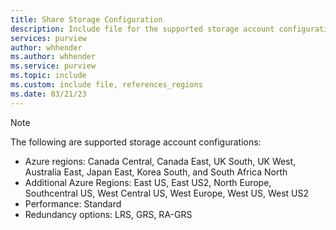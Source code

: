 ```yaml
---
title: Share Storage Configuration
description: Include file for the supported storage account configurations for Data Sharing in Microsoft Purview.
services: purview
author: whhender
ms.author: whhender
ms.service: purview
ms.topic: include
ms.custom: include file, references_regions
ms.date: 03/21/23
---
```


> [!NOTE]
> The following are supported storage account configurations:
>
> - Azure regions: Canada Central, Canada East, UK South, UK West, Australia East, Japan East, Korea South, and South Africa North 
> - Additional Azure Regions: East US, East US2, North Europe, Southcentral US, West Central US, West Europe, West US, West US2
> - Performance: Standard
> - Redundancy options: LRS, GRS, RA-GRS
